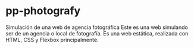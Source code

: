 # pp-photografy
Simulación de una web de agencia fotográfica
Este es una web simulando ser de un agencia o local de fotografía. Es una web estática, realizada con HTML, CSS y Flexbox principalmente.
